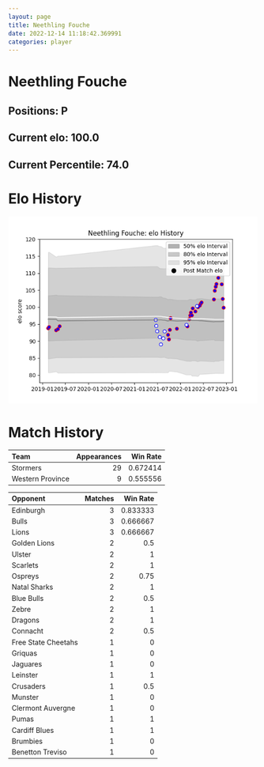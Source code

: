 ```yaml
---  
layout: page  
title: Neethling Fouche  
date: 2022-12-14 11:18:42.369991  
categories: player  
---
```

# Neethling Fouche

## Positions: P

## Current elo: 100.0

## Current Percentile: 74.0

# Elo History


![elo history](history_NeethlingFouche.png)
# Match History


| Team             |   Appearances |   Win Rate |
|:-----------------|--------------:|-----------:|
| Stormers         |            29 |   0.672414 |
| Western Province |             9 |   0.555556 |

| Opponent            |   Matches |   Win Rate |
|:--------------------|----------:|-----------:|
| Edinburgh           |         3 |   0.833333 |
| Bulls               |         3 |   0.666667 |
| Lions               |         3 |   0.666667 |
| Golden Lions        |         2 |   0.5      |
| Ulster              |         2 |   1        |
| Scarlets            |         2 |   1        |
| Ospreys             |         2 |   0.75     |
| Natal Sharks        |         2 |   1        |
| Blue Bulls          |         2 |   0.5      |
| Zebre               |         2 |   1        |
| Dragons             |         2 |   1        |
| Connacht            |         2 |   0.5      |
| Free State Cheetahs |         1 |   0        |
| Griquas             |         1 |   0        |
| Jaguares            |         1 |   0        |
| Leinster            |         1 |   1        |
| Crusaders           |         1 |   0.5      |
| Munster             |         1 |   0        |
| Clermont Auvergne   |         1 |   0        |
| Pumas               |         1 |   1        |
| Cardiff Blues       |         1 |   1        |
| Brumbies            |         1 |   0        |
| Benetton Treviso    |         1 |   0        |